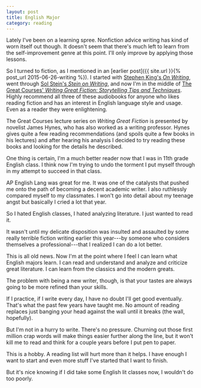 ```yaml
---
layout: post
title: English Major
category: reading
---
```


Lately I've been on a learning spree. Nonfiction advice writing has kind of worn itself out though. It doesn't seem that there's much left to learn from the self-improvement genre at this point. I'll only improve by applying those lessons.

So I turned to fiction, as I mentioned in an [earlier post]({{ site.url }}{% post_url 2015-06-26-writing %}). I started with [Stephen King's *On Writing*](http://www.amazon.com/Writing-Memoir-Craft/dp/B0000547HM/ref=tmm_aud_swatch_0?_encoding=UTF8&qid=1448181059&sr=8-1), went through [Sol Stein's *Stein on Writing*](http://www.amazon.com/Stein-Writing-Master-Techniques-Strategies/dp/B0002P0DAK/ref=mt_audio_download?_encoding=UTF8&me=), and now I'm in the middle of [The Great Courses' *Writing Great Fiction: Storytelling Tips and Techniques*](http://www.audible.com/pd/Self-Development/Writing-Great-Fiction-Storytelling-Tips-and-Techniques-Audiobook/B00P026PZC). Highly recommend all three of these audiobooks for anyone who likes reading fiction and has an interest in English language style and usage. Even as a reader they were enlightening.

The Great Courses lecture series on *Writing Great Fiction* is presented by novelist James Hynes, who has also worked as a writing professor. Hynes gives quite a few reading recommendations (and spoils quite a few books in his lectures) and after hearing his analysis I decided to try reading these books and looking for the details he described.

One thing is certain, I'm a much better reader now that I was in 11th grade English class. I think now I'm trying to undo the torment I put myself through in my attempt to succeed in that class.

AP English Lang was great for me. It was one of the catalysts that pushed me onto the path of becoming a decent academic writer. I also ruthlessly compared myself to my classmates. I won't go into detail about my teenage angst but basically I cried a lot that year.

So I hated English classes, I hated analyzing literature. I just wanted to read it.

It wasn't until my delicate disposition was insulted and assaulted by some really terrible fiction writing earlier this year---by someone who considers themselves a professional---that I realized I can do a lot better.

This is all old news. Now I'm at the point where I feel I can learn what English majors learn. I can read and understand and analyze and criticize great literature. I can learn from the classics and the modern greats.

The problem with being a new writer, though, is that your tastes are always going to be more refined than your skills.

If I practice, if I write every day, I have no doubt I'll get good eventually. That's what the past few years have taught me. No amount of reading replaces just banging your head against the wall until it breaks (the wall, hopefully).

But I'm not in a hurry to write. There's no pressure. Churning out those first million crap words will make things easier further along the line, but it won't kill me to read and think for a couple years before I put pen to paper.

This is a hobby. A reading list will hurt more than it helps. I have enough I want to start and even more stuff I've started that I want to finish.

But it's nice knowing if I did take some English lit classes now, I wouldn't do too poorly.
